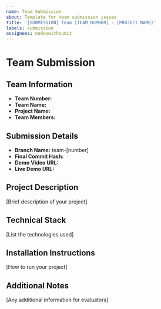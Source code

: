 ```yaml
---
name: Team Submission
about: Template for team submission issues
title: '[SUBMISSION] Team [TEAM_NUMBER] - [PROJECT_NAME]'
labels: submission
assignees: nodeswithsumit
---
```


# Team Submission

## Team Information
- **Team Number:** 
- **Team Name:** 
- **Project Name:** 
- **Team Members:** 

## Submission Details
- **Branch Name:** team-[number]
- **Final Commit Hash:** 
- **Demo Video URL:** 
- **Live Demo URL:** 

## Project Description
[Brief description of your project]

## Technical Stack
[List the technologies used]

## Installation Instructions
[How to run your project]

## Additional Notes
[Any additional information for evaluators]
